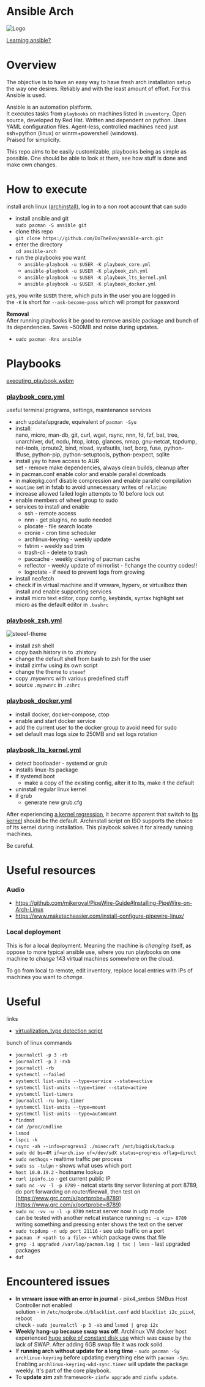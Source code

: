 # Ansible Arch

![Logo](https://i.imgur.com/yAyr3S2.png)

[Learning ansible?](https://www.youtube.com/watch?v=goclfp6a2IQ&list=PL2_OBreMn7FqZkvMYt6ATmgC0KAGGJNAN)

# Overview

The objective is to have an easy way to have fresh arch installation setup
the way one desires. Reliably and with the least amount of effort.
For this Ansible is used.

Ansible is an automation platform.<br>
It executes tasks from `playbooks` on machines listed in `inventory`.
Open source, developed by Red Hat.
Written and dependent on python. Uses YAML configuration files.
Agent-less, controlled machines need just ssh+python (linux) or
winrm+powershell (windows).<br>
Praised for simplicity.

This repo aims to be easily customizable, playbooks being as simple as possible.
One should be able to look at them, see how stuff is done and make own changes.

# How to execute

install arch linux ([archinstall](https://github.com/archlinux/archinstall)), log in to a non root account that can sudo

- install ansible and git<br>
  `sudo pacman -S ansible git`
- clone this repo<br>
  `git clone https://github.com/DoTheEvo/ansible-arch.git`
- enter the directory<br>
  `cd ansible-arch`
- run the playbooks you want
  - `ansible-playbook -u $USER -K playbook_core.yml`
  - `ansible-playbook -u $USER -K playbook_zsh.yml`
  - `ansible-playbook -u $USER -K playbook_lts_kernel.yml`
  - `ansible-playbook -u $USER -K playbook_docker.yml`

yes, you write `$USER` there, which puts in the user you are logged in <br>
the `-K` is short for `--ask-become-pass` which will prompt for password

**Removal**<br>
After running playbooks it be good to remove ansible package
and bunch of its dependencies. Saves \~500MB and noise during updates.

- `sudo pacman -Rns ansible`

# Playbooks

[executing_playbook.webm](https://user-images.githubusercontent.com/1690300/196008623-278f5928-bb4d-4931-af5c-0acb03f4ab7f.webm)

### [playbook_core.yml](https://github.com/DoTheEvo/ansible-arch/blob/main/playbook_core.yml)

useful terminal programs, settings, maintenance services

- arch update/upgrade, equivalent of `pacman -Syu`
- install:<br>
  nano, micro, man-db, git, curl, wget, rsync, nnn, fd, fzf, bat, tree,
  unarchiver, duf, ncdu, htop, iotop, glances, nmap, gnu-netcat, tcpdump,
  net-tools, iproute2, bind, nload, sysfsutils, lsof, borg, fuse,
  python-llfuse, python-pip, python-setuptools, python-pexpect, sqlite
- install yay to have access to AUR<br>
  set - remove make dependencies, always clean builds, cleanup after
- in pacman.conf enable color and enable parallel downloads
- in makepkg.conf disable compression and enable parallel compilation
- `noatime` set in fstab to avoid unnecessary writes of `relatime`
- increase allowed failed login attempts to 10 before lock out
- enable members of wheel group to sudo
- services to install and enable
  - ssh - remote access
  - nnn - get plugins, no sudo needed
  - plocate - file search locate
  - cronie - cron time scheduler
  - archlinux-keyring - weekly update
  - fstrim - weekly ssd trim
  - trash-cli - delete to trash
  - paccache - weekly clearing of pacman cache
  - reflector - weekly update of mirrorlist - !!change the country codes!!
  - logrotate - if need to prevent logs from growing
- install neofetch
- check if in virtual machine and if vmware, hyperv, or virtualbox then
  install and enable supporting services
- install micro text editor, copy config, keybinds, syntax highlight
  set micro as the default editor in `.bashrc`

### [playbook_zsh.yml](https://github.com/DoTheEvo/ansible-arch/blob/main/playbook_zsh.yml)

![steeef-theme](https://i.imgur.com/ZAvdYSU.png)

- install zsh shell
- copy bash history in to .zhistory
- change the default shell from bash to zsh for the user
- install zimfw using its own script
- change the theme to `steeef`
- copy .myownrc with various predefined stuff
- source `.myownrc` in `.zshrc`

### [playbook_docker.yml](https://github.com/DoTheEvo/ansible-arch/blob/main/playbook_docker.yml)

- install docker, docker-compose, ctop
- enable and start docker service
- add the current user to the docker group to avoid need for sudo
- set default max logs size to 250MB and set logs rotation

### [playbook_lts_kernel.yml](https://github.com/DoTheEvo/ansible-arch/blob/main/playbook_lts_kernel.yml)

- detect bootloader - systemd or grub
- installs linux-lts package
- if systemd boot
  - make a copy of the existing config, alter it to lts,
    make it the default
- uninstall regular linux kernel
- if grub
  - generate new grub.cfg

After experiencing [a kernel regression](https://bbs.archlinux.org/viewtopic.php?id=288723),
it became apparent that switch to [lts kernel](https://www.kernel.org/category/releases.html)
should be the default. Archinstall script on ISO supports the choice of lts kernel
during installation. This playbook solves it for already running machines.

Be careful.

# Useful resources

### Audio

- https://github.com/mikeroyal/PipeWire-Guide#Installing-PipeWire-on-Arch-Linux
- https://www.maketecheasier.com/install-configure-pipewire-linux/

### Local deployment

This is for a local deployment.
Meaning the machine is _changing_ itself,
as oppose to more typical ansible use, where you run playbooks on one machine
to _change_ 143 virtual machines somewhere on the cloud.

To go from local to remote, edit inventory, replace local entries
with IPs of machines you want to _change_.

# Useful

links

- [virtualization_type detection script](https://github.com/ansible/ansible/blob/devel/lib/ansible/module_utils/facts/virtual/linux.py)

bunch of linux commands

- `journalctl -p 3 -rb`
- `journalctl -p 3 -rxb`
- `journalctl -rb`
- `systemctl --failed`
- `systemctl list-units --type=service --state=active`
- `systemctl list-units --type=timer --state=active`
- `systemctl list-timers`
- `journalctl -ru borg.timer`
- `systemctl list-units --type=mount`
- `systemctl list-units --type=automount`
- `findmnt`
- `cat /proc/cmdline`
- `lsmod`
- `lspci -k`
- `rsync -ah --info=progress2 ./minecraft /mnt/bigdisk/backup`
- `sudo dd bs=4M if=arch.iso of=/dev/sdX status=progress oflag=direct`
- `sudo nethogs` - realtime traffic per process
- `sudo ss -tulpn` - shows what uses which port
- `host 10.0.19.2` - hostname lookup
- `curl ipinfo.io` - get current public IP
- `sudo nc -vv -l -p 8789` - netcat starts tiny server listening at port 8789,<br>
  do port forwarding on router/firewall, then test on
  [https://www.grc.com/x/portprobe=8789](https://www.grc.com/x/portprobe=8789)
- `sudo nc -vv -u -l -p 8789` netcat server now in udp mode<br>
  can be tested with another netcat instance running `nc -u <ip> 8789`<br>
  writing something and pressing enter shows the text on the server
- `sudo tcpdump -n udp port 21116` - see udp traffic on a port
- `pacman -F <path to a file>` - which package owns that file
- `grep -i upgraded /var/log/pacman.log | tac | less` - last upgraded packages
- `duf`

# Encountered issues

- **In vmware issue with an error in journal** - piix4_smbus SMBus
  Host Controller not enabled<br>
  solution - in `/etc/modprobe.d/blacklist.conf` add `blacklist i2c_piix4`,
  reboot<br>
  check - `sudo journalctl -p 3 -xb` and `lsmod | grep i2c`
- **Weekly hang-up because swap was off**. Archlinux VM docker host experienced
  [huge spike of constant disk use](https://i.imgur.com/2NWXpu8.png)
  which was cause by the lack of SWAP. After adding 6GB swap file it was rock solid.
- If **running arch without update for a long time** - `sudo pacman -Sy archlinux-keyring`
  before updating everything else with `pacman -Syu`.<br>
  Enabling `archlinux-keyring-wkd-sync.timer` will update the package weekly.
  It's part of the core playbook.
- To **update zim** zsh framework- `zimfw upgrade` and `zimfw update`.
